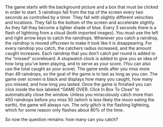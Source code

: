 The game starts with the background picture and a box that must be clicked in order to start. 5 raindrops fall from the top of the screen every two seconds as controlled by a timer. They fall with slightly different velocities and locations. They fall to the bottom of the screen and accelerate slightly. As they fall they become a lighter shade of blue. Every 3 seconds there is a flash of lightning from a cloud (both imported images). You must use the left and right arrow keys to catch the raindrops. Whenever you catch a raindrop, the raindrop is moved offscreen to make it look like it is disappearing. For every raindrop you catch, the catchers radius increased, and the amount caught increases. Each raindrop that you don’t catch per round is added to the “missed” scoreboard. A stopwatch clock is added to give you an idea of how long you’ve been playing, and to serve as your score. (You can also use the total caught as your score). The game ends after you miss more than 49 raindrops, so the goal of the game is to last as long as you can. The game over screen is black and displays how many you caught, how many you missed, and how long you lasted. Once the game is finished you can click inside the box labeled “GAME OVER. Click In Box To Close” to automatically close the window. Unless you miraculously catch more than 450 raindrops before you miss 50 (which is less likely the moon eating the earth), the game will always run. The only glitch is the flashing lightning, which for some reason only flashes about 80% of the time. 

So now the question remains: how many can you catch?
